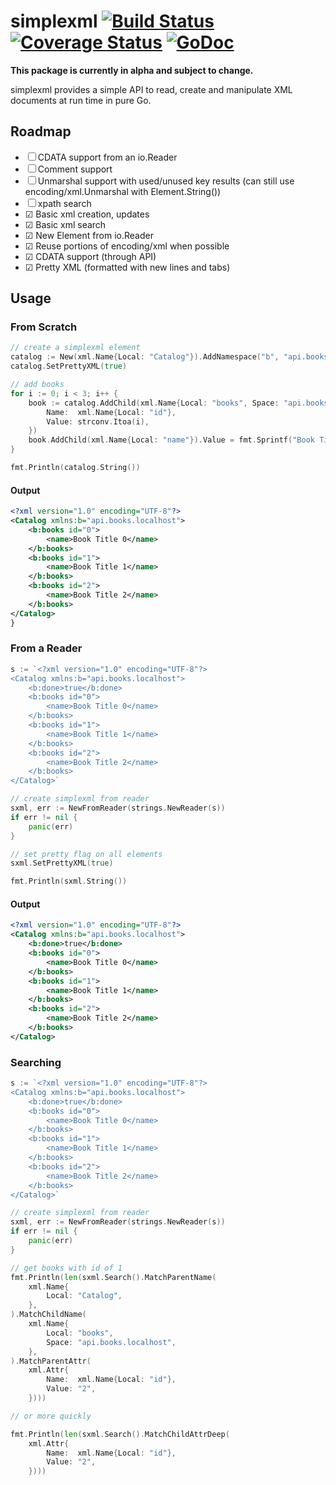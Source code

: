 simplexml [![Build Status](https://travis-ci.org/kylewolfe/simplexml.svg?branch=master)](https://travis-ci.org/kylewolfe/simplexml) [![Coverage Status](https://coveralls.io/repos/kylewolfe/simplexml/badge.svg)](https://coveralls.io/r/kylewolfe/simplexml) [![GoDoc](http://godoc.org/github.com/kylewolfe/simplexml?status.svg)](http://godoc.org/github.com/kylewolfe/simplexml) 
=========

**This package is currently in alpha and subject to change.**

simplexml provides a simple API to read, create and manipulate XML documents at run time in pure Go.

## Roadmap

- ☐ CDATA support from an io.Reader
- ☐ Comment support
- ☐ Unmarshal support with used/unused key results (can still use encoding/xml.Unmarshal with Element.String())
- ☐ xpath search
- ☑ Basic xml creation, updates
- ☑ Basic xml search
- ☑ New Element from io.Reader
- ☑ Reuse portions of encoding/xml when possible
- ☑ CDATA support (through API)
- ☑ Pretty XML (formatted with new lines and tabs)

## Usage

### From Scratch

```go
// create a simplexml element
catalog := New(xml.Name{Local: "Catalog"}).AddNamespace("b", "api.books.localhost")
catalog.SetPrettyXML(true)

// add books
for i := 0; i < 3; i++ {
	book := catalog.AddChild(xml.Name{Local: "books", Space: "api.books.localhost"}).AddAttribute(xml.Attr{
		Name:  xml.Name{Local: "id"},
		Value: strconv.Itoa(i),
	})
	book.AddChild(xml.Name{Local: "name"}).Value = fmt.Sprintf("Book Title %v", strconv.Itoa(i))
}

fmt.Println(catalog.String())
```

#### Output
```xml
<?xml version="1.0" encoding="UTF-8"?>
<Catalog xmlns:b="api.books.localhost">
	<b:books id="0">
		<name>Book Title 0</name>
	</b:books>
	<b:books id="1">
		<name>Book Title 1</name>
	</b:books>
	<b:books id="2">
		<name>Book Title 2</name>
	</b:books>
</Catalog>
}
```
### From a Reader

```go
s := `<?xml version="1.0" encoding="UTF-8"?>
<Catalog xmlns:b="api.books.localhost">
	<b:done>true</b:done>
	<b:books id="0">
		<name>Book Title 0</name>
	</b:books>
	<b:books id="1">
		<name>Book Title 1</name>
	</b:books>
	<b:books id="2">
		<name>Book Title 2</name>
	</b:books>
</Catalog>`

// create simplexml from reader
sxml, err := NewFromReader(strings.NewReader(s))
if err != nil {
	panic(err)
}

// set pretty flag on all elements
sxml.SetPrettyXML(true)

fmt.Println(sxml.String())
```

#### Output
```xml
<?xml version="1.0" encoding="UTF-8"?>
<Catalog xmlns:b="api.books.localhost">
	<b:done>true</b:done>
	<b:books id="0">
		<name>Book Title 0</name>
	</b:books>
	<b:books id="1">
		<name>Book Title 1</name>
	</b:books>
	<b:books id="2">
		<name>Book Title 2</name>
	</b:books>
</Catalog>
```
### Searching

```go
s := `<?xml version="1.0" encoding="UTF-8"?>
<Catalog xmlns:b="api.books.localhost">
	<b:done>true</b:done>
	<b:books id="0">
		<name>Book Title 0</name>
	</b:books>
	<b:books id="1">
		<name>Book Title 1</name>
	</b:books>
	<b:books id="2">
		<name>Book Title 2</name>
	</b:books>
</Catalog>`

// create simplexml from reader
sxml, err := NewFromReader(strings.NewReader(s))
if err != nil {
	panic(err)
}

// get books with id of 1
fmt.Println(len(sxml.Search().MatchParentName(
	xml.Name{
		Local: "Catalog",
	},
).MatchChildName(
	xml.Name{
		Local: "books",
		Space: "api.books.localhost",
	},
).MatchParentAttr(
	xml.Attr{
		Name:  xml.Name{Local: "id"},
		Value: "2",
	})))

// or more quickly

fmt.Println(len(sxml.Search().MatchChildAttrDeep(
	xml.Attr{
		Name:  xml.Name{Local: "id"},
		Value: "2",
	})))
```